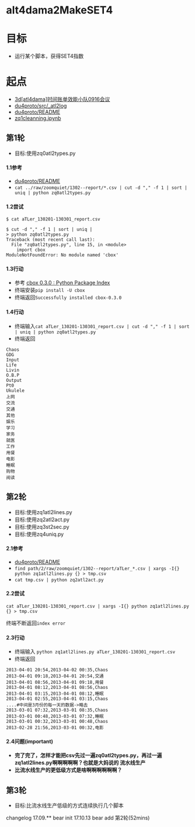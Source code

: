 # alt4dama2MakeSET4

# 目标
- 运行某个脚本，获得SET4指数

# 起点
- [3d[atl4dama]时间账单效能小队0916会议 ](https://github.com/DebugUself/du4proto/issues/229)
- [du4proto/src/_atl2log](https://github.com/DebugUself/du4proto/tree/atl4dama/src/_atl2log)
- [du4proto/README](https://github.com/DebugUself/du4proto/blob/atl4dama/src/_atl2log/README.md)
- [zq1cleanning.ipynb](https://github.com/DebugUself/du4proto/blob/atl4dama/ipynb/zq1cleanning.ipynb)

## 第1轮
- 目标:使用zq0atl2types.py

#### 1.1参考
- [du4proto/README](https://github.com/DebugUself/du4proto/blob/atl4dama/src/_atl2log/README.md)
- `cat ../raw/zoomquiet/1302--report/*.csv | cut -d "," -f 1 | sort | uniq | python zq0atl2types.py`

#### 1.2尝试
`$ cat aTLer_130201-130301_report.csv`

```
$ cut -d "," -f 1 | sort | uniq |
> python zq0atl2types.py
Traceback (most recent call last):
  File "zq0atl2types.py", line 15, in <module>
    import cbox
ModuleNotFoundError: No module named 'cbox'
```

#### 1.3行动
- 参考 [cbox 0.3.0 : Python Package Index](https://pypi.python.org/pypi/cbox)
- 终端安装`pip install -U cbox`
- 终端返回`Successfully installed cbox-0.3.0`

#### 1.4行动
- 终端输入`cat aTLer_130201-130301_report.csv | cut -d "," -f 1 | sort | uniq | python zq0atl2types.py`
- 终端返回

```
Chaos
GDG
Input
Life
Livin
O.B.P
Output
Pt0
Ukulele
上网
交流
交通
其他
娱乐
学习
家务
就医
工作
用餐
电影
睡眠
购物
阅读
```

## 第2轮
- 目标:使用zq1atl2lines.py
- 目标:使用zq2atl2act.py
- 目标:使用zq3st2sec.py 
- 目标:使用zq4uniq.py 

#### 2.1参考
- [du4proto/README](https://github.com/DebugUself/du4proto/blob/atl4dama/src/_atl2log/README.md)
- `find path/2/raw/zoomquiet/1302--report/aTLer_*.csv | xargs -I{} python zq1atl2lines.py {} > tmp.csv`
- `cat tmp.csv | python zq2atl2act.py`

#### 2.2尝试
`cat aTLer_130201-130301_report.csv | xargs -I{} python zq1atl2lines.py {} > tmp.csv`

终端不断返回`index error`

#### 2.3行动
- 终端输入 `python zq1atl2lines.py aTLer_130201-130301_report.csv`
- 终端返回

```
2013-04-01 20:54,2013-04-02 00:35,Chaos
2013-04-01 09:18,2013-04-01 20:54,交通
2013-04-01 08:56,2013-04-01 09:18,用餐
2013-04-01 08:12,2013-04-01 08:56,Chaos
2013-04-01 03:15,2013-04-01 08:12,睡眠
2013-04-01 02:55,2013-04-01 03:15,Chaos
....#中间是3月份的每一天的数据->略去
2013-03-01 07:32,2013-03-01 08:35,Chaos
2013-03-01 00:48,2013-03-01 07:32,睡眠
2013-03-01 00:32,2013-03-01 00:48,Chaos
2013-02-28 21:56,2013-03-01 00:32,电影
```

#### 2.4问题(important)
- **完了完了，怎样才能把csv先过一遍zq0atl2types.py，再过一遍zq1atl2lines.py啊啊啊啊啊？也就是大妈说的 流水线生产**
- **比流水线生产的更低级方式是啥啊啊啊啊啊啊？**
    
## 第3轮
- 目标:比流水线生产低级的方式连续执行几个脚本


changelog
17.09.** bear init
17.10.13 bear add 第2轮(52mins)